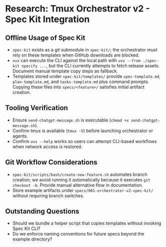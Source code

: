 # Research: Tmux Orchestrator v2 - Spec Kit Integration

## Offline Usage of Spec Kit
- `spec-kit` exists as a git submodule in `spec-kit/`; the orchestrator must rely on these templates when GitHub downloads are blocked.
- `uvx` can execute the CLI against the local path with `uvx --from ./spec-kit specify ...`, but the CLI currently attempts to fetch release assets. Document manual template copy steps as fallback.
- Templates stored under `spec-kit/templates/` provide `spec-template.md`, `plan-template.md`, and `tasks-template.md` plus command prompts. Copying these files into `specs/<feature>/` satisfies initial artifact creation.

## Tooling Verification
- Ensure `send-chatgpt-message.sh` is executable (`chmod +x send-chatgpt-message.sh`).
- Confirm tmux is available (`tmux -V`) before launching orchestrator or agents.
- Confirm `uvx --help` works so users can attempt CLI-based workflows when network access is restored.

## Git Workflow Considerations
- `spec-kit/scripts/bash/create-new-feature.sh` automates branch creation; we avoid running it automatically because it executes `git checkout -b`. Provide manual alternative flow in documentation.
- Store example artifacts under `specs/001-orchestrator-v2-spec-kit/` without requiring branch switches.

## Outstanding Questions
- Should we bundle a helper script that copies templates without invoking Spec Kit CLI?
- Do we enforce naming conventions for future specs beyond the example directory?

